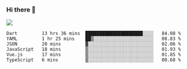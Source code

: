 ### Hi there 👋

<!--
**guozhigq/guozhigq** is a ✨ _special_ ✨ repository because its `README.md` (this file) appears on your GitHub profile.

Here are some ideas to get you started:

- 🔭 I’m currently working on ...
- 🌱 I’m currently learning ...
- 👯 I’m looking to collaborate on ...
- 🤔 I’m looking for help with ...
- 💬 Ask me about ...
- 📫 How to reach me: ...
- 😄 Pronouns: ...
- ⚡ Fun fact: ...
-->
![](https://github-readme-stats.vercel.app/api?username=guozhigq&show_icons=true)
<!--START_SECTION:waka-->

```text
Dart         13 hrs 36 mins  █████████████████████░░░░   84.08 %
YAML         1 hr 25 mins    ██▒░░░░░░░░░░░░░░░░░░░░░░   08.83 %
JSON         20 mins         ▓░░░░░░░░░░░░░░░░░░░░░░░░   02.06 %
JavaScript   18 mins         ▒░░░░░░░░░░░░░░░░░░░░░░░░   01.93 %
Vue.js       17 mins         ▒░░░░░░░░░░░░░░░░░░░░░░░░   01.85 %
TypeScript   6 mins          ▒░░░░░░░░░░░░░░░░░░░░░░░░   00.68 %
```

<!--END_SECTION:waka-->
